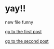 # yay!!

new file funny

[go to the first post](hyperref:first)

[go to the second post](hyperref:second)

